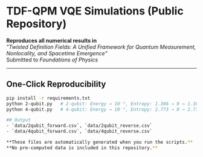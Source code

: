 # TDF-QPM VQE Simulations (Public Repository)

**Reproduces all numerical results in**  
*"Twisted Definition Fields: A Unified Framework for Quantum Measurement, Nonlocality, and Spacetime Emergence"*  
Submitted to *Foundations of Physics*

---

## One-Click Reproducibility

```bash
pip install -r requirements.txt
python 2-qubit.py   # 2‑qubit: Energy → 10⁻⁵, Entropy: 1.386 → 0 → 1.386
python 4-qubit.py   # 4‑qubit: Energy → 10⁻⁵, Entropy: 2.773 → 0 → 2.773

## Output
- `data/2qubit_forward.csv`, `data/2qubit_reverse.csv`
- `data/4qubit_forward.csv`, `data/4qubit_reverse.csv`

**These files are automatically generated when you run the scripts.**  
**No pre-computed data is included in this repository.**
